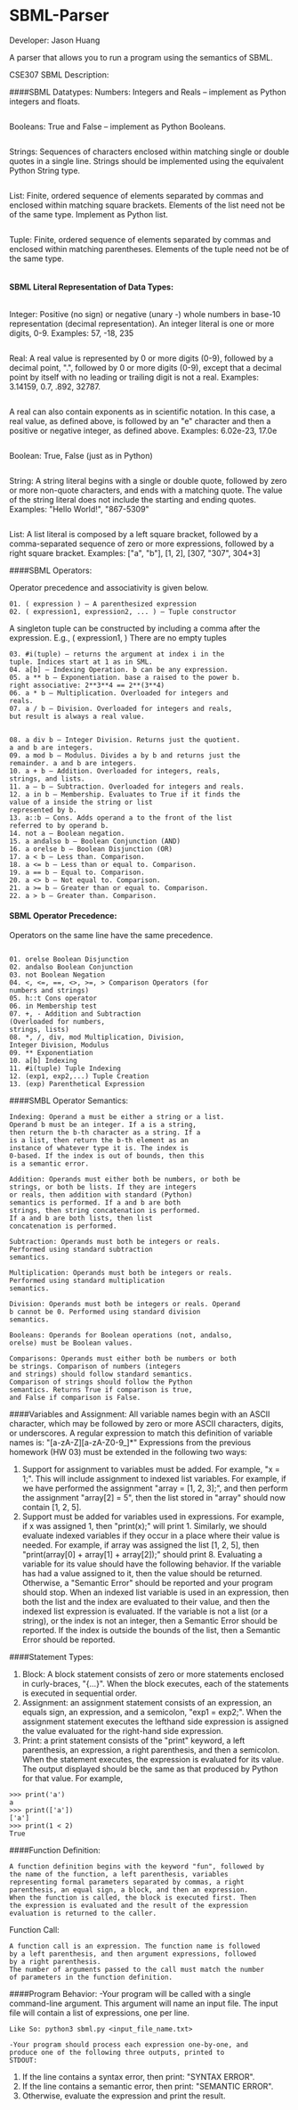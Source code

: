 # SBML-Parser
Developer: Jason Huang

A parser that allows you to run a program using the semantics of SBML.

CSE307 SBML Description:

####SBML Datatypes:
Numbers: Integers and Reals – implement as Python integers
and floats.
```
```
Booleans: True and False – implement as Python Booleans.
```
```
Strings: Sequences of characters enclosed within matching
single or double quotes in a single line. Strings
should be implemented using the equivalent Python
String type.
```
```
List: Finite, ordered sequence of elements separated by
commas and enclosed within matching square
brackets. Elements of the list need not be of the
same type. Implement as Python list.
```
```
Tuple: Finite, ordered sequence of elements separated by
commas and enclosed within matching parentheses.
Elements of the tuple need not be of the same
type.
```
```
#### SBML Literal Representation of Data Types:
```
```
Integer: Positive (no sign) or negative (unary -) whole
numbers in base-10 representation (decimal
representation). An integer literal is one or more
digits, 0-9.
Examples: 57, -18, 235
```
```
Real: A real value is represented by 0 or more digits
(0-9), followed by a decimal point, ".", followed
by 0 or more digits (0-9), except that a decimal
point by itself with no leading or trailing digit
is not a real.
Examples: 3.14159, 0.7, .892, 32787.
```

```
A real can also contain exponents as in scientific
notation. In this case, a real value, as defined
above, is followed by an "e" character and then a
positive or negative integer, as defined above.
Examples: 6.02e-23, 17.0e
```
```
Boolean: True, False (just as in Python)
```
```
String: A string literal begins with a single or double
quote, followed by zero or more non-quote
characters, and ends with a matching quote. The
value of the string literal does not include the
starting and ending quotes.
Examples: "Hello World!", "867-5309"
```
```
List: A list literal is composed by a left square
bracket, followed by a comma-separated sequence of
zero or more expressions, followed by a right
square bracket.
Examples: ["a", "b"], [1, 2], [307, "307", 304+3]

####SBML Operators:

Operator precedence and associativity is given below.
```
01. ( expression ) – A parenthesized expression
02. ( expression1, expression2, ... ) – Tuple constructor

```
A singleton tuple can be constructed by including a comma
after the expression.
E.g., ( expression1, )
There are no empty tuples
```
03. #i(tuple) – returns the argument at index i in the
tuple. Indices start at 1 as in SML.
04. a[b] – Indexing Operation. b can be any expression.
05. a ** b – Exponentiation. base a raised to the power b.
right associative: 2**3**4 == 2**(3**4)
06. a * b – Multiplication. Overloaded for integers and
reals.
07. a / b – Division. Overloaded for integers and reals,
but result is always a real value.


08. a div b – Integer Division. Returns just the quotient.
a and b are integers.
09. a mod b – Modulus. Divides a by b and returns just the
remainder. a and b are integers.
10. a + b – Addition. Overloaded for integers, reals,
strings, and lists.
11. a – b – Subtraction. Overloaded for integers and reals.
12. a in b – Membership. Evaluates to True if it finds the
value of a inside the string or list
represented by b.
13. a::b – Cons. Adds operand a to the front of the list
referred to by operand b.
14. not a – Boolean negation.
15. a andalso b – Boolean Conjunction (AND)
16. a orelse b – Boolean Disjunction (OR)
17. a < b – Less than. Comparison.
18. a <= b – Less than or equal to. Comparison.
19. a == b – Equal to. Comparison.
20. a <> b – Not equal to. Comparison.
21. a >= b – Greater than or equal to. Comparison.
22. a > b – Greater than. Comparison.

```
#### SBML Operator Precedence:

Operators on the same line have the same precedence.
```

01. orelse Boolean Disjunction
02. andalso Boolean Conjunction
03. not Boolean Negation
04. <, <=, ==, <>, >=, > Comparison Operators (for
numbers and strings)
05. h::t Cons operator
06. in Membership test
07. +, - Addition and Subtraction
(Overloaded for numbers,
strings, lists)
08. *, /, div, mod Multiplication, Division,
Integer Division, Modulus
09. ** Exponentiation
10. a[b] Indexing
11. #i(tuple) Tuple Indexing
12. (exp1, exp2,...) Tuple Creation
13. (exp) Parenthetical Expression
```
####SMBL Operator Semantics:

```
Indexing: Operand a must be either a string or a list.
Operand b must be an integer. If a is a string,
then return the b-th character as a string. If a
is a list, then return the b-th element as an
instance of whatever type it is. The index is
0-based. If the index is out of bounds, then this
is a semantic error.
```
```
Addition: Operands must either both be numbers, or both be
strings, or both be lists. If they are integers
or reals, then addition with standard (Python)
semantics is performed. If a and b are both
strings, then string concatenation is performed.
If a and b are both lists, then list
concatenation is performed.
```
```
Subtraction: Operands must both be integers or reals.
Performed using standard subtraction
semantics.
```
```
Multiplication: Operands must both be integers or reals.
Performed using standard multiplication
semantics.
```

```
Division: Operands must both be integers or reals. Operand
b cannot be 0. Performed using standard division
semantics.
```
```
Booleans: Operands for Boolean operations (not, andalso,
orelse) must be Boolean values.
```
```
Comparisons: Operands must either both be numbers or both
be strings. Comparison of numbers (integers
and strings) should follow standard semantics.
Comparison of strings should follow the Python
semantics. Returns True if comparison is true,
and False if comparison is False.
```
####Variables and Assignment:
All variable names begin with an ASCII character, which may be
followed by zero or more ASCII characters, digits, or
underscores.
A regular expression to match this definition of variable names
is: "[a-zA-Z][a-zA-Z0-9_]*"
Expressions from the previous homework (HW 03) must be extended
in the following two ways:
1. Support for assignment to variables must be added. For
example, "x = 1;". This will include assignment to indexed list
variables. For example, if we have performed the assignment
"array = [1, 2, 3];", and then perform the assignment
"array[2] = 5", then the list stored in "array" should now
contain [1, 2, 5].
2. Support must be added for variables used in expressions. For
example, if x was assigned 1, then "print(x);" will print 1.
Similarly, we should evaluate indexed variables if they occur in
a place where their value is needed. For example, if array was 
assigned the list [1, 2, 5], then "print(array[0] + array[1] +
array[2]);" should print 8.
Evaluating a variable for its value should have the following
behavior. If the variable has had a value assigned to it, then
the value should be returned. Otherwise, a "Semantic Error"
should be reported and your program should stop.
When an indexed list variable is used in an expression, then
both the list and the index are evaluated to their value, and
then the indexed list expression is evaluated. If the variable
is not a list (or a string), or the index is not an integer,
then a Semantic Error should be reported. If the index is
outside the bounds of the list, then a Semantic Error should be
reported. 

####Statement Types:
1. Block: A block statement consists of zero or more statements
enclosed in curly-braces, "{…}". When the block executes, each
of the statements is executed in sequential order.
2. Assignment: an assignment statement consists of an
expression, an equals sign, an expression, and a semicolon,
"exp1 = exp2;". When the assignment statement executes the lefthand side expression is assigned the value evaluated for the
right-hand side expression.
3. Print: a print statement consists of the "print" keyword, a
left parenthesis, an expression, a right parenthesis, and then a
semicolon. When the statement executes, the expression is
evaluated for its value. The output displayed should be the same
as that produced by Python for that value.
For example,
```
>>> print('a')
a
>>> print(['a'])
['a']
>>> print(1 < 2)
True 
```
####Function Definition:
```
A function definition begins with the keyword "fun", followed by
the name of the function, a left parenthesis, variables
representing formal parameters separated by commas, a right
parenthesis, an equal sign, a block, and then an expression.
When the function is called, the block is executed first. Then
the expression is evaluated and the result of the expression
evaluation is returned to the caller.
```
Function Call:
```
A function call is an expression. The function name is followed
by a left parenthesis, and then argument expressions, followed
by a right parenthesis.
The number of arguments passed to the call must match the number
of parameters in the function definition.
```
####Program Behavior:
-Your program will be called with a single command-line
argument. This argument will name an input file. The input
file will contain a list of expressions, one per line.

```
Like So: python3 sbml.py <input_file_name.txt>
```
```
-Your program should process each expression one-by-one, and
produce one of the following three outputs, printed to
STDOUT:
```
1. If the line contains a syntax error, then print:
"SYNTAX ERROR".
2. If the line contains a semantic error, then print:
"SEMANTIC ERROR".
3. Otherwise, evaluate the expression and print the result.
